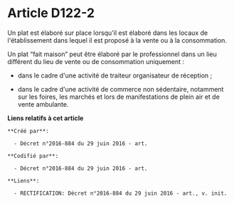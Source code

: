 # Article D122-2

Un plat est élaboré sur place lorsqu'il est élaboré dans les locaux  de l'établissement dans lequel il est proposé à la vente
ou à la  consommation.

Un plat “fait maison” peut être élaboré par  le professionnel dans un lieu différent du lieu de vente ou de  consommation
uniquement :

- dans le cadre d'une activité de traiteur organisateur de réception ;

- dans le cadre d'une activité de commerce  non sédentaire, notamment sur les foires, les marchés et lors de  manifestations
de plein air et de vente ambulante.

**Liens relatifs à cet article**

	**Créé par**:

	  - Décret n°2016-884 du 29 juin 2016 - art.

	**Codifié par**:

	  - Décret n°2016-884 du 29 juin 2016 - art.

	**Liens**:

	  - RECTIFICATION: Décret n°2016-884 du 29 juin 2016 - art., v. init.

